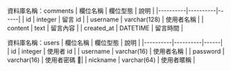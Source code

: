 
資料庫名稱：comments
| 欄位名稱 | 欄位型態 | 說明 |
|----------|----------|------|
|  id  |    integer      | 留言 id     |
|  username |  varchar(128) | 使用者名稱 |
|  content  |  text    |  留言內容  |
|  created_at   |   DATETIME   |  留言時間 |  


資料庫名稱：users
| 欄位名稱  | 欄位型態   | 說明  |
|----------|----------|------|
|  id      | integer  |  使用者 id  |
| username | varchar(16) | 使用者名稱 |
| password | varchar(16) | 使用者密碼 |
| nickname | varchar(64) | 使用者暱稱 |
